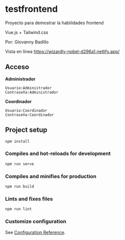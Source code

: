 # testfrontend

Proyecto para demostrar la habilidades frontend

Vue.js + Tailwind.css

Por: Giovanny Badillo

Vista en línea https://wizardly-nobel-d296a1.netlify.app/

## Acceso

**Administrador**

```
Usuario:Administrador
Contraseña:Administrador
```

**Coordinador**

```
Usuario:Coordinador
Contraseña:Coordinador
```

## Project setup

```
npm install
```

### Compiles and hot-reloads for development

```
npm run serve
```

### Compiles and minifies for production

```
npm run build
```

### Lints and fixes files

```
npm run lint
```

### Customize configuration

See [Configuration Reference](https://cli.vuejs.org/config/).
